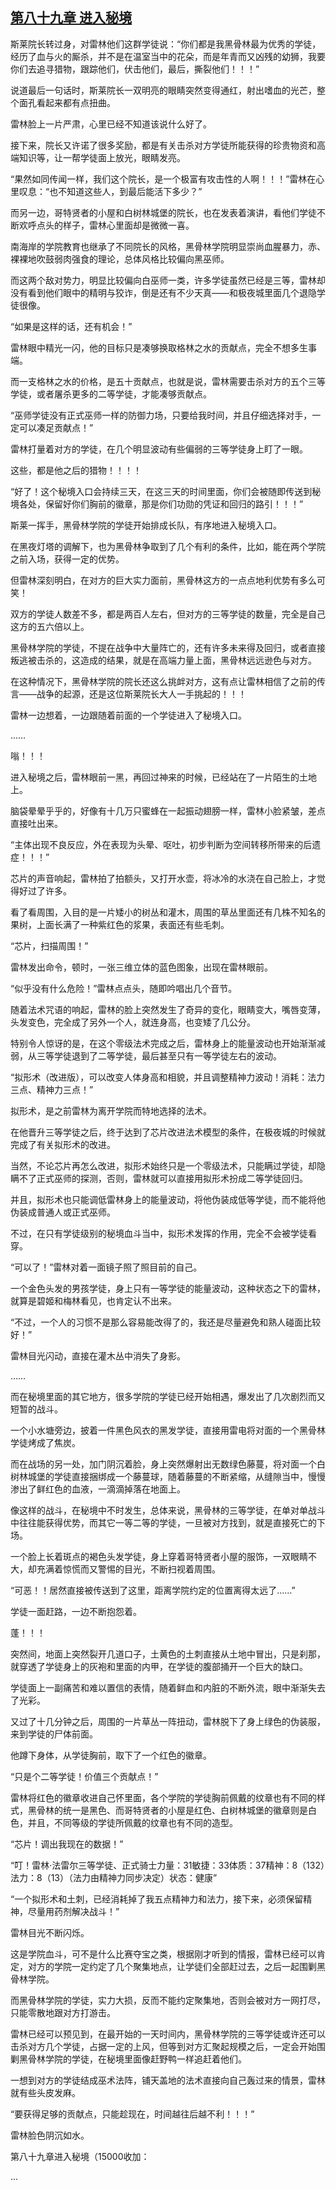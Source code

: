 ## [第八十九章 进入秘境](https://www.xxbiquge.com/11_11222/5428870.html)


  斯莱院长转过身，对雷林他们这群学徒说：“你们都是我黑骨林最为优秀的学徒，经历了血与火的厮杀，并不是在温室当中的花朵，而是年青而又凶残的幼狮，我要你们去追寻猎物，跟踪他们，伏击他们，最后，撕裂他们！！！”

  说道最后一句话时，斯莱院长一双明亮的眼睛突然变得通红，射出嗜血的光芒，整个面孔看起来都有点扭曲。

  雷林脸上一片严肃，心里已经不知道该说什么好了。

  接下来，院长又许诺了很多奖励，都是有关击杀对方学徒所能获得的珍贵物资和高端知识等，让一帮学徒面上放光，眼睛发亮。

  “果然如同传闻一样，我们这个院长，是一个极富有攻击性的人啊！！！”雷林在心里叹息：“也不知道这些人，到最后能活下多少？”

  而另一边，哥特贤者的小屋和白树林城堡的院长，也在发表着演讲，看他们学徒不断欢呼点头的样子，雷林心里面却是微微一喜。

  南海岸的学院教育也继承了不同院长的风格，黑骨林学院明显崇尚血腥暴力，赤、裸裸地吹鼓弱肉强食的理论，总体风格比较偏向黑巫师。

  而这两个敌对势力，明显比较偏向白巫师一类，许多学徒虽然已经是三等，雷林却没有看到他们眼中的精明与狡诈，倒是还有不少天真——和极夜城里面几个退隐学徒很像。

  “如果是这样的话，还有机会！”

  雷林眼中精光一闪，他的目标只是凑够换取格林之水的贡献点，完全不想多生事端。

  而一支格林之水的价格，是五十贡献点，也就是说，雷林需要击杀对方的五个三等学徒，或者屠杀更多的二等学徒，才能凑够贡献点。

  “巫师学徒没有正式巫师一样的防御力场，只要给我时间，并且仔细选择对手，一定可以凑足贡献点！”

  雷林打量着对方的学徒，在几个明显波动有些偏弱的三等学徒身上盯了一眼。

  这些，都是他之后的猎物！！！！

  “好了！这个秘境入口会持续三天，在这三天的时间里面，你们会被随即传送到秘境各处，保留好你们胸前的徽章，那是你们功勋的凭证和回归的路引！！！”

  斯莱一挥手，黑骨林学院的学徒开始排成长队，有序地进入秘境入口。

  在黑夜灯塔的调解下，也为黑骨林争取到了几个有利的条件，比如，能在两个学院之前入场，获得一定的优势。

  但雷林深刻明白，在对方的巨大实力面前，黑骨林这方的一点点地利优势有多么可笑！

  双方的学徒人数差不多，都是两百人左右，但对方的三等学徒的数量，完全是自己这方的五六倍以上。

  黑骨林学院的学徒，不提在战争中大量阵亡的，还有许多未来得及回归，或者直接叛逃被击杀的，这造成的结果，就是在高端力量上面，黑骨林远远逊色与对方。

  在这种情况下，黑骨林学院的院长还这么挑衅对方，这有点让雷林相信了之前的传言——战争的起源，还是这位斯莱院长大人一手挑起的！！！

  雷林一边想着，一边跟随着前面的一个学徒进入了秘境入口。

  ……

  嗡！！！

  进入秘境之后，雷林眼前一黑，再回过神来的时候，已经站在了一片陌生的土地上。

  脑袋晕晕乎乎的，好像有十几万只蜜蜂在一起振动翅膀一样，雷林小脸紧皱，差点直接吐出来。

  “主体出现不良反应，外在表现为头晕、呕吐，初步判断为空间转移所带来的后遗症！！！”

  芯片的声音响起，雷林拍了拍额头，又打开水壶，将冰冷的水浇在自己脸上，才觉得好过了许多。

  看了看周围，入目的是一片矮小的树丛和灌木，周围的草丛里面还有几株不知名的果树，上面长满了一种紫红色的浆果，表面还有些毛刺。

  “芯片，扫描周围！”

  雷林发出命令，顿时，一张三维立体的蓝色图象，出现在雷林眼前。

  “似乎没有什么危险！”雷林点点头，随即吟唱出几个音节。

  随着法术咒语的响起，雷林的脸上突然发生了奇异的变化，眼睛变大，嘴唇变薄，头发变色，完全成了另外一个人，就连身高，也变矮了几公分。

  特别令人惊讶的是，在这个零级法术完成之后，雷林身上的能量波动也开始渐渐减弱，从三等学徒退到了二等学徒，最后甚至只有一等学徒左右的波动。

  “拟形术（改进版），可以改变人体身高和相貌，并且调整精神力波动！消耗：法力三点、精神力三点！”

  拟形术，是之前雷林为离开学院而特地选择的法术。

  在他晋升三等学徒之后，终于达到了芯片改进法术模型的条件，在极夜城的时候就完成了有关拟形术的改进。

  当然，不论芯片再怎么改进，拟形术始终只是一个零级法术，只能瞒过学徒，却隐瞒不了正式巫师的探测，否则，雷林就可以直接用拟形术扮成二等学徒回归。

  并且，拟形术也只能调低雷林身上的能量波动，将他伪装成低等学徒，而不能将他伪装成普通人或正式巫师。

  不过，在只有学徒级别的秘境血斗当中，拟形术发挥的作用，完全不会被学徒看穿。

  “可以了！”雷林对着一面镜子照了照目前的自己。

  一个金色头发的男孩学徒，身上只有一等学徒的能量波动，这种状态之下的雷林，就算是碧姬和梅林看见，也肯定认不出来。

  “不过，一个人的习惯不是那么容易能改得了的，我还是尽量避免和熟人碰面比较好！”

  雷林目光闪动，直接在灌木丛中消失了身影。

  ……

  而在秘境里面的其它地方，很多学院的学徒已经开始相遇，爆发出了几次剧烈而又短暂的战斗。

  一个小水塘旁边，披着一件黑色风衣的黑发学徒，直接用雷电将对面的一个黑骨林学徒烤成了焦炭。

  而在战场的另一处，加门阴沉着脸，身上突然爆射出无数绿色藤蔓，将对面一个白树林城堡的学徒直接捆绑成一个藤蔓球，随着藤蔓的不断紧缩，从缝隙当中，慢慢渗出了鲜红色的血液，一滴滴掉落在地面上。

  像这样的战斗，在秘境中不时发生，总体来说，黑骨林的三等学徒，在单对单战斗中往往能获得优势，而其它一等二等的学徒，一旦被对方找到，就是直接死亡的下场。

  一个脸上长着斑点的褐色头发学徒，身上穿着哥特贤者小屋的服饰，一双眼睛不大，却充满着惊慌而又警惕的目光，不断扫视着周围。

  “可恶！！居然直接被传送到了这里，距离学院约定的位置离得太远了……”

  学徒一面赶路，一边不断抱怨着。

  蓬！！！

  突然间，地面上突然裂开几道口子，土黄色的土刺直接从土地中冒出，只是刹那，就穿透了学徒身上的灰袍和里面的内甲，在学徒的腹部捅开一个巨大的缺口。

  学徒面上一副痛苦和难以置信的表情，随着鲜血和内脏的不断外流，眼中渐渐失去了光彩。

  又过了十几分钟之后，周围的一片草丛一阵扭动，雷林脱下了身上绿色的伪装服，来到学徒的尸体前面。

  他蹲下身体，从学徒胸前，取下了一个红色的徽章。

  “只是个二等学徒！价值三个贡献点！”

  雷林将红色的徽章收进自己怀里面，各个学院的学徒胸前佩戴的纹章也有不同的样式，黑骨林的统一是黑色、而哥特贤者的小屋是红色、白树林城堡的徽章则是白色，并且，不同等级的学徒所佩戴的纹章也有不同的造型。

  “芯片！调出我现在的数据！”

  “叮！雷林·法雷尔三等学徒、正式骑士力量：31敏捷：33体质：37精神：8（132）法力：8（13）（法力由精神力同步决定）状态：健康”

  “一个拟形术和土刺，已经消耗掉了我五点精神力和法力，接下来，必须保留精神，尽量用药剂解决战斗！”

  雷林目光不断闪烁。

  这是学院血斗，可不是什么比赛夺宝之类，根据刚才听到的情报，雷林已经可以肯定，对方的学院一定约定了几个聚集地点，让学徒们全部赶过去，之后一起围剿黑骨林学院。

  而黑骨林学院的学徒，实力大损，反而不能约定聚集地，否则会被对方一网打尽，只能零散地跟对方打游击。

  雷林已经可以预见到，在最开始的一天时间内，黑骨林学院的三等学徒或许还可以击杀对方几个学徒，占据一定的上风，但等到对方汇聚起规模之后，一定会开始围剿黑骨林学院的学徒，在秘境里面像赶野鸭一样追赶着他们。

  一想到对方的学徒结成巫术法阵，铺天盖地的法术直接向自己轰过来的情景，雷林就有些头皮发麻。

  “要获得足够的贡献点，只能趁现在，时间越往后越不利！！！”

  雷林脸色阴沉如水。

  第八十九章进入秘境（15000收加：

  ...
